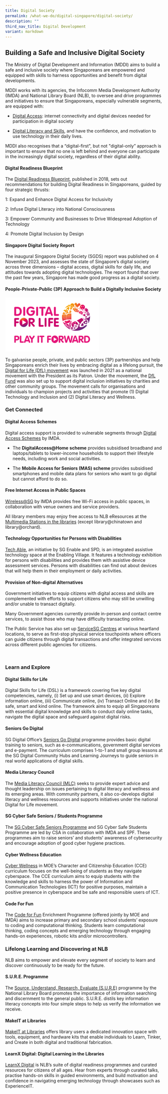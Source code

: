 ```yaml
---
title: Digital Society
permalink: /what-we-do/digital-singapore/digital-society/
description: ""
third_nav_title: Digital Development
variant: markdown
---
```

<h2>Building a Safe and Inclusive Digital Society</h2>
<p>The Ministry of Digital Development and Information (MDDI) aims to build
a safe and inclusive society where Singaporeans are empowered and equipped
with skills to harness opportunities and benefit from digital developments.&nbsp;</p>
<p>MDDI works with its agencies, the Infocomm Media Development Authority
(IMDA) and National Library Board (NLB), to oversee and drive programmes
and initiatives to ensure that Singaporeans, especially vulnerable segments,
are equipped with:&nbsp;</p>
<ul>
<li>
<p><a rel="noopener noreferrer nofollow" target="_self" href="#get-connected">Digital Access</a>:
internet connectivity and digital devices needed for participation in digital
society&nbsp;</p>
</li>
<li>
<p><a href="#learn-and-explore" rel="noopener noreferrer nofollow" target="_self">Digital Literacy and Skills</a>,
and have the confidence, and motivation to use technology in their daily
lives.&nbsp;</p>
</li>
</ul>
<p>MDDI also recognises that a “digital-first", but not "digital-only” approach
is important to ensure that no one is left behind and everyone can participate
in the increasingly digital society, regardless of their digital ability.</p>
<h4>Digital Readiness Blueprint</h4>
<p>The <a href="/files/dr%20blueprint.pdf" rel="noopener noreferrer nofollow" target="_blank">Digital Readiness Blueprint</a>,
published in 2018, sets out recommendations for building Digital Readiness
in Singaporeans, guided by four strategic thrusts:</p>
<p>1: Expand and Enhance Digital Access for Inclusivity</p>
<p>2: Infuse Digital Literacy into National Consciousness</p>
<p>3: Empower Community and Businesses to Drive Widespread Adoption of Technology</p>
<p>4: Promote Digital Inclusion by Design</p>
<h4>Singapore Digital Society Report</h4>
<p>The inaugural Singapore Digital Society (SGDS) report was published on
4 November 2023, and assesses the state of Singapore’s digital society
across three dimensions – digital access, digital skills for daily life,
and attitudes towards adopting digital technologies. The report found that
over the past few years, Singapore has made good progress as a digital
society.</p>
<h4>People-Private-Public (3P) Approach to Build a Digitally Inclusive Society</h4>
<div class="isomer-image-wrapper">
<img style="height:173px; width:300px;" height="auto" width="100%" src="/images/Other Logos/dfl%20logo.png">
</div>
<p>To galvanise people, private, and public sectors (3P) partnerships and
help Singaporeans enrich their lives by embracing digital as a lifelong
pursuit, the <a href="https://www.digitalforlife.gov.sg/" rel="noopener noreferrer nofollow" target="_blank">Digital for Life (DfL) movement</a> was
launched in 2021 as a national movement with the President as its Patron.
Under the movement, the <a href="https://www.imda.gov.sg/digitalforlife/funding#donating-to-our-cause" rel="noopener noreferrer nofollow" target="_blank">DfL Fund</a> was
also set up to support digital inclusion initiatives by charities and other
community groups. The movement calls for organisations and individuals
to champion projects and activities that promote (1) Digital Technology
and Inclusion and (2) Digital Literacy and Wellness.</p>
<section id="get-connected">
<h3><strong>Get Connected</strong></h3>
<h4>Digital Access Schemes</h4>
<p>Digital access support is provided to vulnerable segments through <a href="https://eservice.imda.gov.sg/das/homepage" rel="noopener noreferrer nofollow" target="_blank">Digital Access Schemes</a> by
IMDA.</p>
<ul data-tight="true" class="tight">
<li>
<p>The <strong>DigitalAccess@Home</strong>  <strong>scheme</strong> provides
subsidised broadband and laptops/tablets to lower-income households to
support their lifestyle needs, including work and social activities.</p>
</li>
<li>
<p>The <strong>Mobile Access for Seniors (MAS) scheme</strong> provides subsidised
smartphones and mobile data plans for seniors who want to go digital but
cannot afford to do so.&nbsp;</p>
</li>
</ul>
<h4>Free Internet Access in Public Spaces</h4>
<p><a href="https://www.imda.gov.sg/how-we-can-help/wireless-at-sg" rel="noopener noreferrer nofollow" target="_blank">Wireless@SG</a> by
IMDA provides free Wi-Fi access in public spaces, in collaboration with
venue owners and service providers.&nbsp;</p>
<p>All library members may enjoy free access to NLB eResources at the <a href="https://www.nlb.gov.sg/main/services/facilities/Multimedia-Stations" rel="noopener noreferrer nofollow" target="_blank">Multimedia Stations in the libraries</a> (except
library@chinatown and library@orchard).&nbsp;</p>
<h4>Technology Opportunities for Persons with Disabilities</h4>
<p><a href="https://enablingvillage.sg/assistive-technologies-at-the-enabling-village/" rel="noopener noreferrer nofollow" target="_blank">Tech Able</a>,
an initiative by SG Enable and SPD, is an integrated assistive technology
space at the Enabling Village. It features a technology exhibition for
persons with disabilities and provides them with assistive device assessment
services. Persons with disabilities can find out about devices that will
help them in their employment or daily activities.</p>
<h4>Provision of Non-digital Alternatives</h4>
<p>Government initiatives to equip citizens with digital access and skills
are complemented with efforts to support citizens who may still be unwilling
and/or unable to transact digitally.&nbsp;</p>
<p>Many Government agencies currently provide in-person and contact centre
services, to assist those who may have difficulty transacting online.&nbsp;</p>
<p>The Public Service has also set up <a href="https://www.psd.gov.sg/servicesg/" rel="noopener noreferrer nofollow" target="_blank">ServiceSG Centres</a> at various
heartland locations, to serve as first-stop physical service touchpoints
where officers can guide citizens through digital transactions and offer
integrated services across different public agencies for citizens.</p>
</section>
<br>
<section id="learn-and-explore">
<h3><strong>Learn and Explore</strong></h3>
<h4>Digital Skills for Life</h4>
<p>Digital Skills for Life (DSL) is a framework covering five key digital
competencies, namely, (i) Set up and use smart devices, (ii) Explore information
online, (iii) Communicate online, (iv) Transact Online and (v) Be safe,
smart and kind online. The framework aims to equip all Singaporeans with
essential digital knowledge and skills to conduct daily online tasks, navigate
the digital space and safeguard against digital risks.</p>
<h4>Seniors Go Digital&nbsp;</h4>
<p>SG Digital Office’s <a href="https://www.imda.gov.sg/how-we-can-help/seniors-go-digital" rel="noopener noreferrer nofollow" target="_blank">Seniors Go Digital</a> programme
provides basic digital training to seniors, such as e-communications, government
digital services and e-payment. The curriculum comprises 1-to-1 and small
group lessons at the SG Digital Community Hubs and Learning Journeys to
guide seniors in real world applications of digital skills.</p>
<h4>Media Literacy Council&nbsp;</h4>
<p>The <a href="https://www.mlc.sg/who-we-are/overview/" rel="noopener noreferrer nofollow" target="_blank">Media Literacy Council (MLC)</a> seeks
to provide expert advice and thought leadership on issues pertaining to
digital literacy and wellness and its emerging areas. With community partners,
it also co-develops digital literacy and wellness resources and supports
initiatives under the national Digital for Life movement.</p>
<h4>SG Cyber Safe Seniors / Students Programme&nbsp;</h4>
<p>The <a href="https://www.csa.gov.sg/our-programmes/cybersecurity-outreach/sg-cyber-safe-seniors" rel="noopener noreferrer nofollow" target="_blank">SG Cyber Safe Seniors Programme</a> and
SG Cyber Safe Students Programme are led by CSA in collaboration with IMDA
and SPF. These programmes aim to raise seniors’ and students' awareness
of cybersecurity and encourage adoption of good cyber hygiene practices.</p>
<h4>Cyber Wellness Education</h4>
<p><a href="https://www.moe.gov.sg/education-in-sg/our-programmes/cyber-wellness" rel="noopener noreferrer nofollow" target="_blank">Cyber Wellness</a> in
MOE’s Character and Citizenship Education (CCE) curriculum focuses on the
well-being of students as they navigate cyberspace. The CCE curriculum
aims to equip students with the knowledge and skills to harness the power
of Information and Communication Technologies (ICT) for positive purposes,
maintain a positive presence in cyberspace and be safe and responsible
users of ICT.</p>
<h4>Code For Fun&nbsp;</h4>
<p>The <a href="https://codesg.imda.gov.sg/code-for-fun/" rel="noopener noreferrer nofollow" target="_blank">Code for Fun</a> Enrichment
Programme (offered jointly by MOE and IMDA) aims to increase primary and
secondary school students’&nbsp;exposure to coding and computational thinking.
Students learn computational thinking, coding concepts and emerging technology
through engaging hands-on experiences, robotic kits and/or microcontrollers.</p>
</section>
<h3><strong>Lifelong Learning and Discovering at NLB</strong></h3>
<p>NLB aims to empower and elevate every segment of society to learn and
discover continuously to be ready for the future.&nbsp;</p>
<h4>S.U.R.E. Programme&nbsp;</h4>
<p>The <a href="https://sure.nlb.gov.sg/" rel="noopener noreferrer nofollow" target="_blank">Source, Understand, Research, Evaluate (S.U.R.E)</a> programme
by the National Library Board promotes the importance of information searching
and discernment to the general public. S.U.R.E. distils key information
literacy concepts into four simple steps to help us verify the information
we receive.</p>
<h4>MakeIT at Libraries&nbsp;</h4>
<p><a href="https://www.nlb.gov.sg/main/services/MakeIT-at-Libraries" rel="noopener noreferrer nofollow" target="_blank">MakeIT at Libraries</a> offers
library users a dedicated innovation space with tools, equipment, and hardware
kits that enable individuals to Learn, Tinker, and Create in both digital
and traditional fabrication.</p>
<h4>LearnX Digital: Digital Learning in the Libraries</h4>
<p><a href="https://learning.nlb.gov.sg/digital/overview/" rel="noopener noreferrer nofollow" target="_blank">LearnX Digital</a> is
NLB’s suite of digital readiness programmes and curated resources for citizens
of all ages. Hear from experts through curated talks, practise hands-on
skills in guided environments, and build motivation and confidence in navigating
emerging technology through showcases such as ExperienceIT.</p>
<p></p>